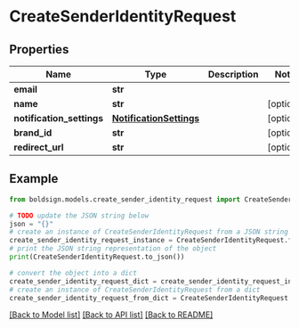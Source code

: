 # CreateSenderIdentityRequest


## Properties

Name | Type | Description | Notes
------------ | ------------- | ------------- | -------------
**email** | **str** |  | 
**name** | **str** |  | [optional] 
**notification_settings** | [**NotificationSettings**](NotificationSettings.md) |  | [optional] 
**brand_id** | **str** |  | [optional] 
**redirect_url** | **str** |  | [optional] 

## Example

```python
from boldsign.models.create_sender_identity_request import CreateSenderIdentityRequest

# TODO update the JSON string below
json = "{}"
# create an instance of CreateSenderIdentityRequest from a JSON string
create_sender_identity_request_instance = CreateSenderIdentityRequest.from_json(json)
# print the JSON string representation of the object
print(CreateSenderIdentityRequest.to_json())

# convert the object into a dict
create_sender_identity_request_dict = create_sender_identity_request_instance.to_dict()
# create an instance of CreateSenderIdentityRequest from a dict
create_sender_identity_request_from_dict = CreateSenderIdentityRequest.from_dict(create_sender_identity_request_dict)
```
[[Back to Model list]](../README.md#documentation-for-models) [[Back to API list]](../README.md#documentation-for-api-endpoints) [[Back to README]](../README.md)


